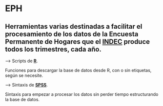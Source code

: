 # EPH

## Herramientas varias destinadas a facilitar el procesamiento de los datos de la Encuesta Permanente de Hogares que el [INDEC](https://www.indec.gob.ar/) produce todos los trimestres, cada año.




--> Scripts de [**R**](https://github.com/pablinte/eph/tree/master/R).

Funciones para descargar la base de datos desde R, con o sin etiquetas, según se necesite.



--> Sintaxis de [**SPSS**](https://github.com/pablinte/eph/tree/master/spss).

Sintaxis para empezar a procesar los datos sin perder tiempo estructurando la base de datos.
